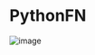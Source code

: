 # PythonFN

![image](https://github.com/user-attachments/assets/aae9285d-e5f5-4f46-9884-a92ec1ebb8ff)
